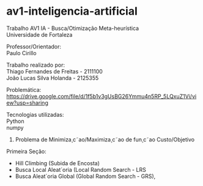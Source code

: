 # av1-inteligencia-artificial
Trabalho AV1 IA - Busca/Otimização Meta-heurística    
Universidade de Fortaleza   


Professor/Orientador:   
Paulo Cirillo    


Trabalho realizado por:   
Thiago Fernandes de Freitas - 2111100   
João Lucas Silva Holanda - 2125355



Problemática:   
https://drive.google.com/file/d/1f5b1v3gUsBG26Ymmu4n5RP_5LQxuZ1Vi/view?usp=sharing


Tecnologias utilizadas:   
Python   
numpy



1) Problema de Minimiza¸c˜ao/Maximiza¸c˜ao de fun¸c˜ao Custo/Objetivo

Primeira Seção:
- Hill Climbing (Subida de Encosta)
- Busca Local Aleat´oria (Local Random Search - LRS
- Busca Aleat´oria Global (Global Random Search - GRS),
